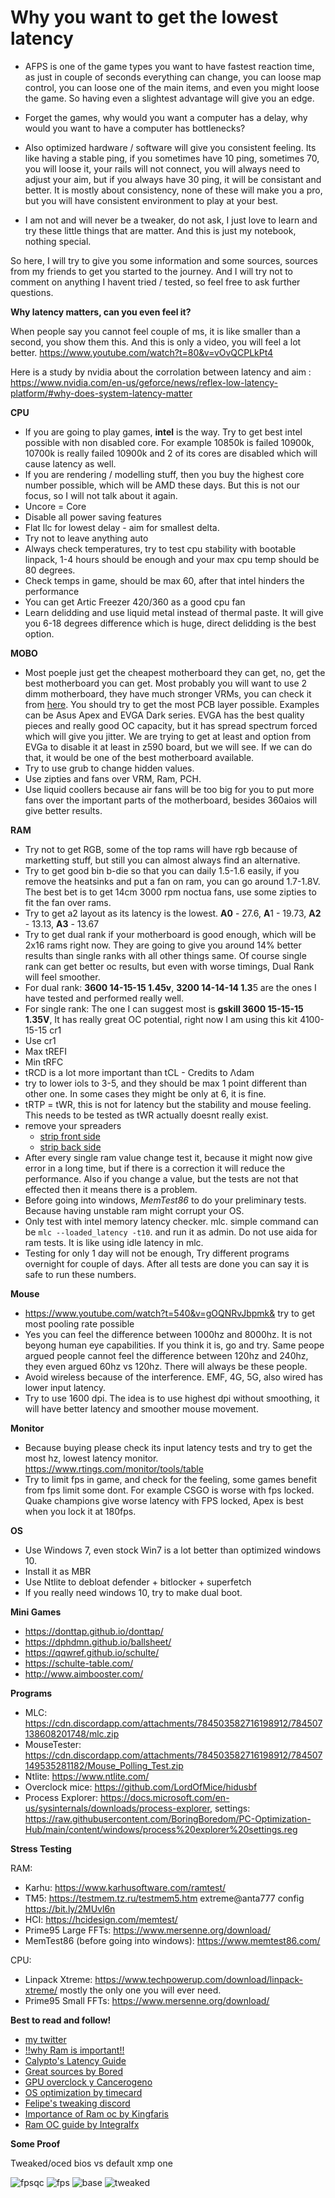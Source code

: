 # Why you want to get the lowest latency #
- AFPS is one of the game types you want to have fastest reaction time, as just in couple of seconds everything can change, you can loose map control,  you can loose one of the main items, and even you might loose the game. So having even a slightest advantage will give you an edge.

- Forget the games, why would you want a computer has a delay, why would you want to have a computer has bottlenecks?

- Also optimized hardware / software will give you consistent feeling. Its like having a stable ping, if you sometimes have 10 ping, sometimes 70, you will loose it, your rails will not connect, you will always need to adjust your aim, but if you always have 30 ping, it will be consistant and better. It is mostly about consistency, none of these will make you a pro, but you will have consistent environment to play at your best.

- I am not and will never be a tweaker, do not ask, I just love to learn and try these little things that are matter. And this is just my notebook, nothing special.

So here, I will try to give you some information and some sources, sources from my friends to get you started to the journey. And I will try not to comment on anything I havent tried / tested, so feel free to ask further questions.

**Why latency matters, can you even feel it?**

When people say you cannot feel couple of ms, it is like smaller than a second, you show them this.  And this is only a video, you will feel a lot better. https://www.youtube.com/watch?t=80&v=vOvQCPLkPt4 

Here is a study by nvidia about the corrolation between latency and aim : https://www.nvidia.com/en-us/geforce/news/reflex-low-latency-platform/#why-does-system-latency-matter

**CPU**
- If you are going to play games, **intel** is the way. Try to get best intel possible with non disabled core. For example 10850k is failed 10900k, 10700k is really failed 10900k and 2 of its cores are disabled which will cause latency as well.
- If you are rendering / modelling stuff, then you buy the highest core number possible, which will be AMD these days. But this is not our focus, so I will not talk about it again.
- Uncore = Core
- Disable all power saving features
- Flat llc for lowest delay - aim for smallest delta.
- Try not to leave anything auto
- Always check temperatures, try to test cpu stability with bootable linpack, 1-4 hours should be enough and your max cpu temp should be 80 degrees.
- Check temps in game, should be max 60, after that intel hinders the performance
- You can get Artic Freezer 420/360 as a good cpu fan
- Learn delidding and use liquid metal instead of thermal paste. It will give you 6-18 degrees difference which is huge, direct delidding is the best option.

**MOBO**
- Most poeple just get the cheapest motherboard they can get, no, get the best motherboard you can get. Most probably you will want to use 2 dimm motherboard, they have much stronger VRMs, you can check it from [here](https://docs.google.com/spreadsheets/d/16YJm4L1-ohpL8s-4rLDDDCBZvi97ZYwkc44s7LS5-2Q). You should try to get the most PCB layer possible. Examples can be Asus Apex and EVGA Dark series. EVGA has the best quality pieces and really good OC capacity, but it has spread spectrum forced which will give you jitter. We are trying to get at least and option from EVGa to disable it at least in z590 board, but we will see. If we can do that, it would be one of the best motherboard available.
- Try to use grub to change hidden values.
- Use zipties and fans over VRM, Ram, PCH. 
- Use liquid coollers because air fans will be too big for you to put more fans over the important parts of the motherboard, besides 360aios will give better results.


**RAM**
- Try not to get RGB, some of the top rams will have rgb because of marketting stuff, but still you can almost always find an alternative.
- Try to get good bin b-die so that you can daily 1.5-1.6 easily, if you remove the heatsinks and put a fan on ram, you can go around 1.7-1.8V. The best bet is to get 14cm 3000 rpm noctua fans, use some zipties to fit the fan over rams.
- Try to get a2 layout as its latency is the lowest. **A0** - 27.6, **A**1 - 19.73, **A2** - 13.13, **A3** - 13.67
- Try to get dual rank if your motherboard is good enough, which will be 2x16 rams right now. They are going to give you around 14% better results than single ranks with all other things same. Of course single rank can get better oc results, but even with worse timings, Dual Rank will feel smoother.
- For dual rank: **3600 14-15-15 1.45v**, **3200 14-14-14 1.3**5 are the ones I have tested and performed really well.
- For single rank: The one I can suggest most is **gskill 3600 15-15-15 1.35V**, It has really great OC potential, right now I am using this kit 4100-15-15 cr1
- Use cr1
- Max tREFI
- Min tRFC
- tRCD is a lot more important than tCL - Credits to Λdam
- try to lower iols to 3-5, and they should be max 1 point different than other one. In some cases they might be only at 6, it is fine.
- tRTP = tWR, this is not for latency but the stability and mouse feeling. This needs to be tested as tWR actually doesnt really exist.
- remove your spreaders 
  - [strip front side](https://streamable.com/lmczh0)
  - [strip back side](https://streamable.com/vo9l2z)
- After every single ram value change test it, because it might now give error in a long time, but if there is a correction it will reduce the performance. Also if you change a value, but the tests are not that effected then it means there is a problem.
- Before going into windows, *MemTest86* to do your preliminary tests. Because having unstable ram might corrupt your OS.
- Only test with intel memory latency checker. mlc. simple command can be `mlc --loaded_latency -t10`. and run it as admin. Do not use aida for ram tests. It is like using idle latency in mlc.
- Testing for only 1 day will not be enough, Try different programs overnight for couple of days. After all tests are done you can say it is safe to run these numbers.
	
**Mouse**
- https://www.youtube.com/watch?t=540&v=gOQNRvJbpmk& try to get most pooling rate possible
- Yes you can feel the difference between 1000hz and 8000hz. It is not beyong human eye capabilities. If you think it is, go and try. Same peope argued people cannot feel the difference between 120hz and 240hz, they even argued 60hz vs 120hz. There will always be these people.
- Avoid wireless because of the interference. EMF, 4G, 5G, also wired has lower input latency.
- Try to use 1600 dpi. The idea is to use highest dpi without smoothing, it will have better latency and smoother mouse movement.
    
**Monitor**
- Because buying please check its input latency tests and try to get the most hz, lowest latency monitor. https://www.rtings.com/monitor/tools/table
- Try to limit fps in game, and check for the feeling, some games benefit from fps limit some dont. For example CSGO is worse with fps locked. Quake champions give worse latency with FPS locked, Apex is best when you lock it at 180fps.
    
**OS**
- Use Windows 7, even stock Win7 is a lot better than optimized windows 10.
- Install it as MBR
- Use Ntlite to debloat defender + bitlocker + superfetch
- If you really need windows 10, try to make dual boot.

**Mini Games**
- https://donttap.github.io/donttap/
- https://dphdmn.github.io/ballsheet/
- https://qqwref.github.io/schulte/
- https://schulte-table.com/
- http://www.aimbooster.com/

**Programs**
- MLC: https://cdn.discordapp.com/attachments/784503582716198912/784507138608201748/mlc.zip
- MouseTester: https://cdn.discordapp.com/attachments/784503582716198912/784507149535281182/Mouse_Polling_Test.zip
- Ntlite: https://www.ntlite.com/
- Overclock mice: https://github.com/LordOfMice/hidusbf
- Process Explorer: https://docs.microsoft.com/en-us/sysinternals/downloads/process-explorer, settings: https://raw.githubusercontent.com/BoringBoredom/PC-Optimization-Hub/main/content/windows/process%20explorer%20settings.reg

**Stress Testing**

RAM:
- Karhu: https://www.karhusoftware.com/ramtest/
- TM5: https://testmem.tz.ru/testmem5.htm  extreme@anta777 config https://bit.ly/2MUvl6n
- HCI: https://hcidesign.com/memtest/ 
- Prime95 Large FFTs: https://www.mersenne.org/download/
- MemTest86 (before going into windows): https://www.memtest86.com/

CPU:
- Linpack Xtreme: https://www.techpowerup.com/download/linpack-xtreme/ mostly the only one you will ever need.
- Prime95 Small FFTs: https://www.mersenne.org/download/

**Best to read and follow!**
- [my twitter](https://twitter.com/siegerQL)  
- [!!why Ram is important!!](https://i.imgur.com/pFxxbt9.png) 
- [Calypto's Latency Guide](https://www.calypto.us/) 
- [Great sources by Bored](https://github.com/BoringBoredom/PC-Optimization-Hub) 
- [GPU overclock y Cancerogeno](https://docs.google.com/document/d/14ma-_Os3rNzio85yBemD-YSpF_1z75mZJz1UdzmW8GE/edit)  
- [OS optimization by timecard](https://github.com/djdallmann/GamingPCSetup)  
- [Felipe's tweaking discord](https://discord.gg/F6WBqRHqgs)
- [Importance of Ram oc by Kingfaris](https://kingfaris.co.uk/ram)  
- [Ram OC guide by Integralfx](https://github.com/integralfx/MemTestHelper/blob/master/DDR4%20OC%20Guide.md)

**Some Proof**

Tweaked/oced bios vs default xmp one

![fpsqc](/images/QCFPS.PNG)
![fps](/images/fps.PNG)
![base](/images/mice.png) ![tweaked](/images/micetweaked.png)
